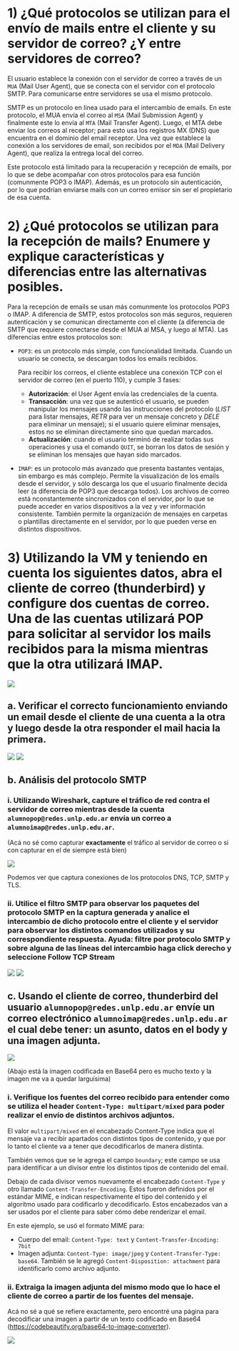 # 1) ¿Qué protocolos se utilizan para el envío de mails entre el cliente y su servidor de correo? ¿Y entre servidores de correo?

El usuario establece la conexión con el servidor de correo a través de un `MUA` (Mail User Agent), que se conecta con el servidor con el protocolo SMTP. Para comunicarse entre servidores se usa el mismo protocolo.

SMTP es un protocolo en línea usado para el intercambio de emails. En este protocolo, el MUA envía el correo al `MSA` (Mail Submission Agent) y finalmente este lo envía al `MTA` (Mail Transfer Agent). Luego, el MTA debe enviar los correos al receptor; para esto usa los registros MX (DNS) que encuentra en el dominio del email receptor.
Una vez que establece la conexión a los servidores de email, son recibidos por el `MDA` (Mail Delivery Agent), que realiza la entrega local del correo.

Este protocolo está limitado para la recuperación y recepción de emails, por lo que se debe acompañar con otros protocolos para esa función (comunmente POP3 o IMAP). Además, es un protocolo sin autenticación, por lo que podrían enviarse mails con un correo emisor sin ser el propietario de esa cuenta.

# 2) ¿Qué protocolos se utilizan para la recepción de mails? Enumere y explique características y diferencias entre las alternativas posibles.

Para la recepción de emails se usan más comunmente los protocolos POP3 o IMAP. A diferencia de SMTP, estos protocolos son más seguros, requieren autenticación y se comunican directamente con el cliente (a diferencia de SMTP que requiere conectarse desde el MUA al MSA, y luego al MTA). Las diferencias entre estos protocolos son:

* `POP3`: es un protocolo más simple, con funcionalidad limitada. Cuando un usuario se conecta, se descargan todos los emails recibidos.

  Para recibir los correos, el cliente establece una conexión TCP con el servidor de correo (en el puerto 110), y cumple 3 fases:
    * **Autorización**: el User Agent envía las credenciales de la cuenta.
    * **Transacción**: una vez que se autenticó el usuario, se pueden manipular los mensajes usando las instrucciones del protocolo (_LIST_ para listar mensajes, _RETR_ para ver un mensaje concreto y _DELE_ para eliminar un mensaje); si el usuario quiere eliminar mensajes, estos no se eliminan directamente sino que quedan marcados.
    * **Actualización**: cuando el usuario terminó de realizar todas sus operaciones y usa el comando `QUIT`, se borran los datos de sesión y se eliminan los mensajes que hayan sido marcados.

* `IMAP`: es un protocolo más avanzado que presenta bastantes ventajas, sin embargo es más complejo. Permite la visualización de los emails desde el servidor, y sólo descarga los que el usuario finalmente decida leer (a diferencia de POP3 que descarga todos). Los archivos de correo está nconstantemente sincronizados con el servidor, por lo que se puede acceder en varios dispositivos a la vez y ver información consistente. También permite la organización de mensajes en carpetas o plantillas directamente en el servidor, por lo que pueden verse en distintos dispositivos.

# 3) Utilizando la VM y teniendo en cuenta los siguientes datos, abra el cliente de correo (thunderbird) y configure dos cuentas de correo. Una de las cuentas utilizará POP para solicitar al servidor los mails recibidos para la misma mientras que la otra utilizará IMAP.

<img src="./screenshots/Practica 4/ej3.png">

## a. Verificar el correcto funcionamiento enviando un email desde el cliente de una cuenta a la otra y luego desde la otra responder el mail hacia la primera.

<img src="./screenshots/Practica 4/ej3a-1.png">

<img src="./screenshots/Practica 4/ej3a-2.png">

## b. Análisis del protocolo SMTP

### i. Utilizando Wireshark, capture el tráfico de red contra el servidor de correo mientras desde la cuenta `alumnopop@redes.unlp.edu.ar` envía un correo a `alumnoimap@redes.unlp.edu.ar`.

(Acá no sé como capturar **exactamente** el tráfico al servidor de correo o si con capturar en el de siempre está bien)

<img src="./screenshots/Practica 4/ej3b-1.png">

Podemos ver que captura conexiones de los protocolos DNS, TCP, SMTP y TLS.

### ii. Utilice el filtro SMTP para observar los paquetes del protocolo SMTP en la captura generada y analice el intercambio de dicho protocolo entre el cliente y el servidor para observar los distintos comandos utilizados y su correspondiente respuesta. Ayuda: filtre por protocolo SMTP y sobre alguna de las líneas del intercambio haga click derecho y seleccione Follow TCP Stream

<img src="./screenshots/Practica 4/ej3b-3.png">

<img src="./screenshots/Practica 4/ej3b-2.png">

## c. Usando el cliente de correo, thunderbird del usuario `alumnopop@redes.unlp.edu.ar` envíe un correo electrónico `alumnoimap@redes.unlp.edu.ar` el cual debe tener: un asunto, datos en el body y una imagen adjunta.

<img src="./screenshots/Practica 4/ej3c-1.png">

(Abajo está la imagen codificada en Base64 pero es mucho texto y la imagen me va a quedar larguísima)

### i. Verifique los fuentes del correo recibido para entender como se utiliza el header `Content-Type: multipart/mixed` para poder realizar el envío de distintos archivos adjuntos.

El valor `multipart/mixed` en el encabezado Content-Type indica que el mensaje va a recibir apartados con distintos tipos de contenido, y que por lo tanto el cliente va a tener que decodificarlos de manera distinta. 

También vemos que se le agrega el campo `boundary`; este campo se usa para identificar a un divisor entre los distintos tipos de contenido del email. 

Debajo de cada divisor vemos nuevamente el encabezado `Content-Type` y  otro llamado `Content-Transfer-Encoding`. Estos fueron definidos por el estándar MIME, e indican respectivamente el tipo del contenido y el algoritmo usado para codificarlo y decodificarlo. Estos encabezados van a ser usados por el cliente para saber cómo debe renderizar el email.

En este ejemplo, se usó el formato MIME para:
* Cuerpo del email: `Content-Type: text` y `Content-Transfer-Encoding: 7bit`
* Imagen adjunta: `Content-Type: image/jpeg` y `Content-Transfer-Type: base64`. También se le agregó `Content-Disposition: attachment` para identificarlo como archivo adjunto.

### ii. Extraiga la imagen adjunta del mismo modo que lo hace el cliente de correo a partir de los fuentes del mensaje.

Acá no sé a qué se refiere exactamente, pero encontré una página para decodificar una imagen a partir de un texto codificado en Base64 (https://codebeautify.org/base64-to-image-converter).

<img src="./screenshots/Practica 4/ej3c-2.png">